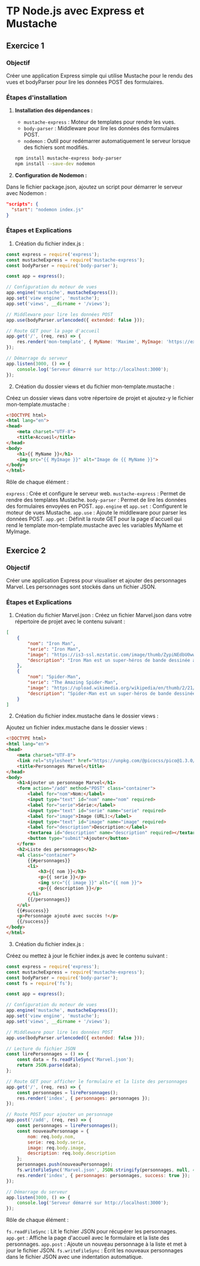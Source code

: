 # TP Node.js avec Express et Mustache

## Exercice 1

### Objectif

Créer une application Express simple qui utilise Mustache pour le rendu des vues et bodyParser pour lire les données POST des formulaires.

### Étapes d'installation

1. **Installation des dépendances :**
   
   - `mustache-express` : Moteur de templates pour rendre les vues.
   - `body-parser` : Middleware pour lire les données des formulaires POST.
   - `nodemon` : Outil pour redémarrer automatiquement le serveur lorsque des fichiers sont modifiés.
   
   ```bash
   npm install mustache-express body-parser
   npm install --save-dev nodemon
   ```

2. **Configuration de Nodemon :**

Dans le fichier package.json, ajoutez un script pour démarrer le serveur avec Nodemon :

```json
"scripts": {
  "start": "nodemon index.js"
}
```

### Étapes et Explications

1. Création du fichier index.js :

```javascript
const express = require('express');
const mustacheExpress = require('mustache-express');
const bodyParser = require('body-parser');

const app = express();

// Configuration du moteur de vues
app.engine('mustache', mustacheExpress());
app.set('view engine', 'mustache');
app.set('views', __dirname + '/views');

// Middleware pour lire les données POST
app.use(bodyParser.urlencoded({ extended: false }));

// Route GET pour la page d'accueil
app.get('/', (req, res) => {
    res.render('mon-template', { MyName: 'Maxime', MyImage: 'https://example.com/my-image.jpg' });
});

// Démarrage du serveur
app.listen(3000, () => {
    console.log('Serveur démarré sur http://localhost:3000');
});
```

2. Création du dossier views et du fichier mon-template.mustache :

Créez un dossier views dans votre répertoire de projet et ajoutez-y le fichier mon-template.mustache :

```html
<!DOCTYPE html>
<html lang="en">
<head>
    <meta charset="UTF-8">
    <title>Accueil</title>
</head>
<body>
    <h1>{{ MyName }}</h1>
    <img src="{{ MyImage }}" alt="Image de {{ MyName }}">
</body>
</html>
```

Rôle de chaque élément :

`express` : Crée et configure le serveur web.
`mustache-express` : Permet de rendre des templates Mustache.
`body-parser` : Permet de lire les données des formulaires envoyées en POST.
`app.engine` et `app.set` : Configurent le moteur de vues Mustache.
`app.use` : Ajoute le middleware pour parser les données POST.
`app.get` : Définit la route GET pour la page d'accueil qui rend le template mon-template.mustache avec les variables MyName et MyImage.


## Exercice 2

### Objectif

Créer une application Express pour visualiser et ajouter des personnages Marvel. Les personnages sont stockés dans un fichier JSON.

### Étapes et Explications

1. Création du fichier Marvel.json :
Créez un fichier Marvel.json dans votre répertoire de projet avec le contenu suivant :

```json
[
    {
        "nom": "Iron Man",
        "serie": "Iron Man",
        "image": "https://is3-ssl.mzstatic.com/image/thumb/ZypiNEdbU0wwCF0GMJ3zoA/1200x675mf.jpg",
        "description": "Iron Man est un super-héros de bande dessinée américaine créé en 1963 par Stan Lee, Larry Lieber, Don Heck et Jack Kirby. Il est apparu pour la première fois dans Tales of Suspense #39."
    },
    {
        "nom": "Spider-Man",
        "serie": "The Amazing Spider-Man",
        "image": "https://upload.wikimedia.org/wikipedia/en/thumb/2/21/Web_of_Spider-Man_Vol_1_129-1.png/220px-Web_of_Spider-Man_Vol_1_129-1.png",
        "description": "Spider-Man est un super-héros de bande dessinée américaine créé en 1962 par Stan Lee et Steve Ditko. Il est apparu pour la première fois dans Amazing Fantasy #15."
    }
]
```

2. Création du fichier index.mustache dans le dossier views :

Ajoutez un fichier index.mustache dans le dossier views :

```html
<!DOCTYPE html>
<html lang="en">
<head>
    <meta charset="UTF-8">
    <link rel="stylesheet" href="https://unpkg.com/@picocss/pico@1.3.0/css/pico.min.css">
    <title>Personnages Marvel</title>
</head>
<body>
    <h1>Ajouter un personnage Marvel</h1>
    <form action="/add" method="POST" class="container">
        <label for="nom">Nom:</label>
        <input type="text" id="nom" name="nom" required>
        <label for="serie">Série:</label>
        <input type="text" id="serie" name="serie" required>
        <label for="image">Image (URL):</label>
        <input type="text" id="image" name="image" required>
        <label for="description">Description:</label>
        <textarea id="description" name="description" required></textarea>
        <button type="submit">Ajouter</button>
    </form>
    <h2>Liste des personnages</h2>
    <ul class="container">
        {{#personnages}}
        <li>
            <h3>{{ nom }}</h3>
            <p>{{ serie }}</p>
            <img src="{{ image }}" alt="{{ nom }}">
            <p>{{ description }}</p>
        </li>
        {{/personnages}}
    </ul>
    {{#success}}
    <p>Personnage ajouté avec succès !</p>
    {{/success}}
</body>
</html>
```

3. Création du fichier index.js :

Créez ou mettez à jour le fichier index.js avec le contenu suivant :

```javascript
const express = require('express');
const mustacheExpress = require('mustache-express');
const bodyParser = require('body-parser');
const fs = require('fs');

const app = express();

// Configuration du moteur de vues
app.engine('mustache', mustacheExpress());
app.set('view engine', 'mustache');
app.set('views', __dirname + '/views');

// Middleware pour lire les données POST
app.use(bodyParser.urlencoded({ extended: false }));

// Lecture du fichier JSON
const lirePersonnages = () => {
    const data = fs.readFileSync('Marvel.json');
    return JSON.parse(data);
};

// Route GET pour afficher le formulaire et la liste des personnages
app.get('/', (req, res) => {
    const personnages = lirePersonnages();
    res.render('index', { personnages: personnages });
});

// Route POST pour ajouter un personnage
app.post('/add', (req, res) => {
    const personnages = lirePersonnages();
    const nouveauPersonnage = {
        nom: req.body.nom,
        serie: req.body.serie,
        image: req.body.image,
        description: req.body.description
    };
    personnages.push(nouveauPersonnage);
    fs.writeFileSync('Marvel.json', JSON.stringify(personnages, null, 4));
    res.render('index', { personnages: personnages, success: true });
});

// Démarrage du serveur
app.listen(3000, () => {
    console.log('Serveur démarré sur http://localhost:3000');
});
```

Rôle de chaque élément :

`fs.readFileSync` : Lit le fichier JSON pour récupérer les personnages.
`app.get` : Affiche la page d'accueil avec le formulaire et la liste des personnages.
`app.post` : Ajoute un nouveau personnage à la liste et met à jour le fichier JSON.
`fs.writeFileSync` : Écrit les nouveaux personnages dans le fichier JSON avec une indentation automatique.
